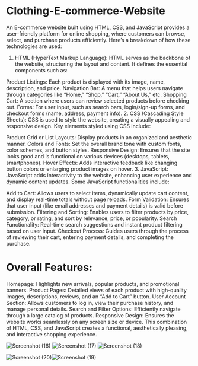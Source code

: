# Clothing-E-commerce-Website
An E-commerce website built using HTML, CSS, and JavaScript provides a user-friendly platform for online shopping, where customers can browse, select, and purchase products efficiently. Here’s a breakdown of how these technologies are used:

1. HTML (HyperText Markup Language):
HTML serves as the backbone of the website, structuring the layout and content. It defines the essential components such as:

Product Listings: Each product is displayed with its image, name, description, and price.
Navigation Bar: A menu that helps users navigate through categories like “Home,” “Shop,” “Cart,” “About Us,” etc.
Shopping Cart: A section where users can review selected products before checking out.
Forms: For user input, such as search bars, login/sign-up forms, and checkout forms (name, address, payment info).
2. CSS (Cascading Style Sheets):
CSS is used to style the website, creating a visually appealing and responsive design. Key elements styled using CSS include:

Product Grid or List Layouts: Display products in an organized and aesthetic manner.
Colors and Fonts: Set the overall brand tone with custom fonts, color schemes, and button styles.
Responsive Design: Ensures that the site looks good and is functional on various devices (desktops, tablets, smartphones).
Hover Effects: Adds interactive feedback like changing button colors or enlarging product images on hover.
3. JavaScript:
JavaScript adds interactivity to the website, enhancing user experience and dynamic content updates. Some JavaScript functionalities include:

Add to Cart: Allows users to select items, dynamically update cart content, and display real-time totals without page reloads.
Form Validation: Ensures that user input (like email addresses and payment details) is valid before submission.
Filtering and Sorting: Enables users to filter products by price, category, or rating, and sort by relevance, price, or popularity.
Search Functionality: Real-time search suggestions and instant product filtering based on user input.
Checkout Process: Guides users through the process of reviewing their cart, entering payment details, and completing the purchase.

# Overall Features:
Homepage: Highlights new arrivals, popular products, and promotional banners.
Product Pages: Detailed views of each product with high-quality images, descriptions, reviews, and an “Add to Cart” button.
User Account Section: Allows customers to log in, view their purchase history, and manage personal details.
Search and Filter Options: Efficiently navigate through a large catalog of products.
Responsive Design: Ensures the website works seamlessly on any screen size or device.
This combination of HTML, CSS, and JavaScript creates a functional, aesthetically pleasing, and interactive shopping experience.



![Screenshot (16)](https://github.com/user-attachments/assets/4c96fef2-6f89-477d-8707-6a2371753a29)
![Screenshot (17)](https://github.com/user-attachments/assets/d5746d3d-50c1-4a08-aefa-85da6f050cf0)
![Screenshot (18)](https://github.com/user-attachments/assets/50f1f607-111f-4b32-85d2-9a4f6fcba594)

![Screenshot (20)](https://github.com/user-attachments/assets/44551b1c-e1e5-409b-bab5-f08258204050)![Screenshot (19)](https://github.com/user-attachments/assets/97668f78-5527-4c7e-b37a-2b7a0e353a55)






